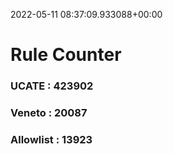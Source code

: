 2022-05-11 08:37:09.933088+00:00
# Rule Counter 
 ### UCATE : 423902

 ### Veneto : 20087

 ### Allowlist : 13923
